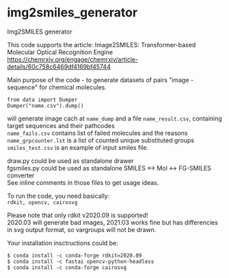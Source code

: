 # img2smiles_generator
Img2SMILES generator

This code supports the article: Image2SMILES: Transformer-based Molecular Optical Recognition Engine  
https://chemrxiv.org/engage/chemrxiv/article-details/60c758c6469df4169bf45744

Main purpose of the code - to generate datasets of pairs "image - sequence" for chemical molecules.
```
from data import Dumper
Dumper("name.csv").dump()
```
will generate image cach at `name_dump` and a file `name_result.csv`, containing target sequences and their pathcodes  
`name_fails.csv` contains list of failed molecules and the reasons  
`name_grpcounter.lst` is a list of counted unique substituted groups   
`smiles_test.csv` is an example of input smiles file.

draw.py could be used as standalone drawer  
fgsmiles.py could be used as standalone SMILES <-> Mol <-> FG-SMILES converter  
See inline comments in those files to get usage ideas.

To run the code, you need basically:  
`rdkit, opencv, cairosvg`

Please note that only rdkit v2020.09 is supported!  
2020.03 will generate bad images, 2021.03 works fine but has differencies in svg output format, so vargroups will not be drawn. 

Your installation insctructions could be:
```
$ conda install -c conda-forge rdkit=2020.09
$ conda install -c fastai opencv-python-headless
$ conda install -c conda-forge cairosvg
```
